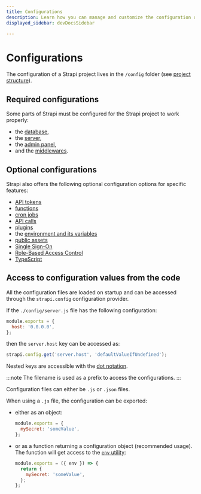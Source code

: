 ```yaml
---
title: Configurations
description: Learn how you can manage and customize the configuration of your Strapi application.
displayed_sidebar: devDocsSidebar

---
```


# Configurations

The configuration of a Strapi project lives in the `/config` folder (see [project structure](/dev-docs/project-structure)).

## Required configurations

Some parts of Strapi must be configured for the Strapi project to work properly:

- the [database](/dev-docs/configurations/database),
- the [server](/dev-docs/configurations/server),
- the [admin panel](/dev-docs/configurations/admin-panel),
- and the [middlewares](/dev-docs/configurations/middlewares).

## Optional configurations

Strapi also offers the following optional configuration options for specific features:

- [API tokens](/dev-docs/configurations/api-tokens)
- [functions](/dev-docs/configurations/functions)
- [cron jobs](/dev-docs/configurations/cron)
- [API calls](/dev-docs/configurations/api)
- [plugins](/dev-docs/configurations/plugins)
- the [environment and its variables](/dev-docs/configurations/environment)
- [public assets](/dev-docs/configurations/public-assets)
- [Single Sign-On](/dev-docs/configurations/sso) <EnterpriseBadge />
- [Role-Based Access Control](/dev-docs/configurations/rbac)
- [TypeScript](/dev-docs/configurations/typescript)

## Access to configuration values from the code

All the configuration files are loaded on startup and can be accessed through the `strapi.config` configuration provider.

If the `./config/server.js` file has the following configuration:

  ```js
  module.exports = {
    host: '0.0.0.0',
  };
  ```

then the `server.host` key can be accessed as:

  ```js
  strapi.config.get('server.host', 'defaultValueIfUndefined');
  ```

Nested keys are accessible with the [dot notation](https://developer.mozilla.org/en-US/docs/Web/JavaScript/Reference/Operators/Property_accessors#dot_notation).

:::note
The filename is used as a prefix to access the configurations.
:::

Configuration files can either be `.js` or `.json` files.

When using a `.js` file, the configuration can be exported:

- either as an object:

  ```js
  module.exports = {
    mySecret: 'someValue',
  };
  ```

- or as a function returning a configuration object (recommended usage). The function will get access to the [`env` utility](#casting-environment-variables):

  ```js
  module.exports = ({ env }) => {
    return {
      mySecret: 'someValue',
    };
  };
  ```


